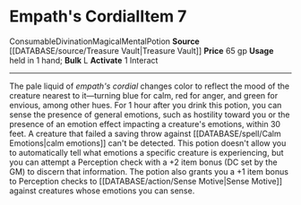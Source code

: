 ﻿---
actions: '[one-action]'
bulk: L
id: '2083'
item_category: Consumables
item_subcategory: Potions
level: '7'
name: Empath's Cordial
price: 65 gp
rarity: Common
school: Divination
source: '[[DATABASE/source/Treasure Vault|Treasure Vault]]'
subcategory: consumable/potion
trait:
- '[[DATABASE/trait/Consumable|Consumable]]'
- '[[DATABASE/trait/Divination|Divination]]'
- '[[DATABASE/trait/Magical|Magical]]'
- '[[DATABASE/trait/Mental|Mental]]'
- '[[DATABASE/trait/Potion|Potion]]'
type: Item
usage: held in 1 hand

---
# Empath's Cordial<span class="item-type">Item 7</span>

<span class="item-trait">Consumable</span><span class="item-trait">Divination</span><span class="item-trait">Magical</span><span class="item-trait">Mental</span><span class="item-trait">Potion</span>
**Source** [[DATABASE/source/Treasure Vault|Treasure Vault]] 
**Price** 65 gp
**Usage** held in 1 hand; **Bulk** L
**Activate** <span class="action-icon">1</span> Interact

---
The pale liquid of _empath's cordial_ changes color to reflect the mood of the creature nearest to it—turning blue for calm, red for anger, and green for envious, among other hues. For 1 hour after you drink this potion, you can sense the presence of general emotions, such as hostility toward you or the presence of an emotion effect impacting a creature's emotions, within 30 feet. A creature that failed a saving throw against [[DATABASE/spell/Calm Emotions|calm emotions]] can't be detected. This potion doesn't allow you to automatically tell what emotions a specific creature is experiencing, but you can attempt a Perception check with a +2 item bonus (DC set by the GM) to discern that information. The potion also grants you a +1 item bonus to Perception checks to [[DATABASE/action/Sense Motive|Sense Motive]] against creatures whose emotions you can sense.
